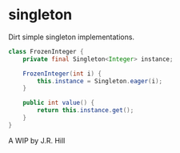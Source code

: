 # singleton

Dirt simple singleton implementations.

```java
class FrozenInteger {
    private final Singleton<Integer> instance;

    FrozenInteger(int i) {
        this.instance = Singleton.eager(i);
    }

    public int value() {
        return this.instance.get();
    }
}
```

A WIP by J.R. Hill

